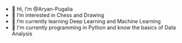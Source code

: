 - 👋 Hi, I’m @Aryan-Pugalia
- 👀 I’m interested in Chess and Drawing
- 🌱 I’m currently learning Deep Learning and Machine Learning
- 💞️ I'm currently programming in Python and know the basics of Data Analysis


<!---
Aryan-Pugalia/Aryan-Pugalia is a ✨ special ✨ repository because its `README.md` (this file) appears on your GitHub profile.
You can click the Preview link to take a look at your changes.
--->

